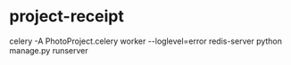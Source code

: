 # project-receipt

celery -A PhotoProject.celery worker --loglevel=error
redis-server
python manage.py runserver
